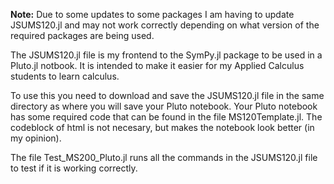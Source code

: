 **Note:** Due to some updates to some packages I am having to update JSUMS120.jl 
and may not work correctly depending on what version of the required packages are being used.

The JSUMS120.jl file is my frontend to the SymPy.jl package to be used in a Pluto.jl notbook. 
It is intended to make it easier for my Applied Calculus students to learn calculus. 

To use this you need to download and save the JSUMS120.jl file in the same directory as where you will save your Pluto notebook. 
Your Pluto notebook has some required code that can be found in the file MS120Template.jl. 
The codeblock of html is not necesary,
but makes the notebook look better (in my opinion).

The file Test_MS200_Pluto.jl runs all the commands in the JSUMS120.jl file to test if it is working correctly.
